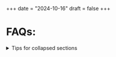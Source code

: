 +++
date = "2024-10-16"
draft = false
+++
<h1 id="faq">FAQs:</h1>
<details>
   

<summary>Tips for collapsed sections</summary>

### You can add a header

You can add text within a collapsed section. 
You can add an image or a code block, too.
   
   !["ffdd"](images/Spielfeld.png)
   
- Wie du die Bühnen und den Backstage-Bereich auslegst, wird [hier](../tutorials/#buehne) beschrieben
- Zum Seitenanfang kommst du [hier](#leg-die-karten-so-aus)
```ruby
   puts "Hello World"
```

</details>
